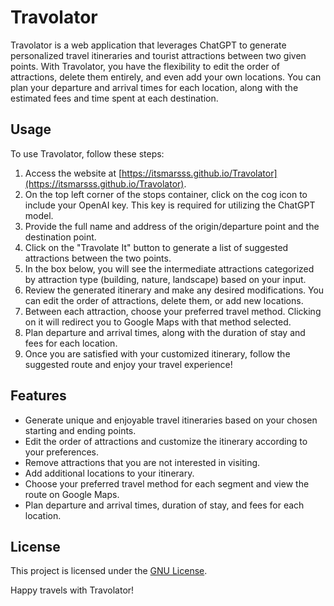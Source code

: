# Travolator

Travolator is a web application that leverages ChatGPT to generate personalized travel itineraries and tourist attractions between two given points. With Travolator, you have the flexibility to edit the order of attractions, delete them entirely, and even add your own locations. You can plan your departure and arrival times for each location, along with the estimated fees and time spent at each destination. 

## Usage

To use Travolator, follow these steps:

1. Access the website at [https://itsmarsss.github.io/Travolator](https://itsmarsss.github.io/Travolator).
2. On the top left corner of the stops container, click on the cog icon to include your OpenAI key. This key is required for utilizing the ChatGPT model.
3. Provide the full name and address of the origin/departure point and the destination point.
4. Click on the "Travolate It" button to generate a list of suggested attractions between the two points.
5. In the box below, you will see the intermediate attractions categorized by attraction type (building, nature, landscape) based on your input.
6. Review the generated itinerary and make any desired modifications. You can edit the order of attractions, delete them, or add new locations.
7. Between each attraction, choose your preferred travel method. Clicking on it will redirect you to Google Maps with that method selected.
8. Plan departure and arrival times, along with the duration of stay and fees for each location.
9. Once you are satisfied with your customized itinerary, follow the suggested route and enjoy your travel experience!

## Features

- Generate unique and enjoyable travel itineraries based on your chosen starting and ending points.
- Edit the order of attractions and customize the itinerary according to your preferences.
- Remove attractions that you are not interested in visiting.
- Add additional locations to your itinerary.
- Choose your preferred travel method for each segment and view the route on Google Maps.
- Plan departure and arrival times, duration of stay, and fees for each location.

## License

This project is licensed under the [GNU License](https://github.com/itsmarsss/Travolator/blob/main/LICENSE).

Happy travels with Travolator!
